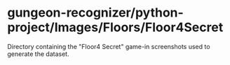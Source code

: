 # gungeon-recognizer/python-project/Images/Floors/Floor4Secret

Directory containing the "Floor4 Secret" game-in screenshots used to generate the dataset.